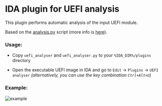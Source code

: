 # IDA plugin for UEFI analysis

This plugin performs automatic analysis of the input UEFI module.

Based on the [analysis.py](https://github.com/yeggor/UEFI_RETool/blob/master/ida_uefi_re/analyser.py) script (more info is [here](https://yeggor.github.io/UEFI_RETool/)).

### Usage:
  
 * Copy `uefi_analyser` and `uefi_analyser.py` to your `%IDA_DIR%/plugins` directory
 
 * Open the executable UEFI image in IDA and go to `Edit` -> `Plugins` -> `UEFI analyser`
 *(alternatively, you can use the key combination `Ctrl+Alt+U`)*

### Example:
    
![example](https://github.com/yeggor/UEFI_RETool/blob/master/ida_plugin/rsrc/usage.gif)